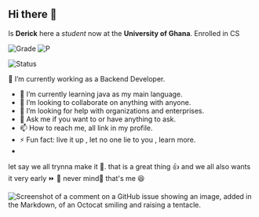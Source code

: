 ## Hi there 👋
Is **Derick** here a _student_ now at the **University of Ghana**.
Enrolled in CS





![Grade](https://img.shields.io/badge/Grade-A-brightgreen)
![P](https://img.shields.io/badge/Preferred%20Language-Java-orange)


![Status](https://img.shields.io/badge/status-active-brightgreen
)
<!--
**Derick-Obeng/Derick-Obeng** is a ✨ _special_ ✨ repository because its `README.md` (this file) appears on your GitHub profile.

Here are some ideas to get you started:


- 🔭 I’m currently working on ...
- 🌱 I’m currently learning ...
- 👯 I’m looking to collaborate on ...
- 🤔 I’m looking for help with ...
- 💬 Ask me about ...
- 📫 How to reach me: ...
- 😄 Pronouns: ...
- ⚡ Fun fact: ...
-->
🔭 I’m currently working as a Backend Developer.
- 🌱 I’m currently learning java as my main language.
- 👯 I’m looking to collaborate on anything with anyone.
- 🤔 I’m looking for help with organizations and enterprises.
- 💬 Ask me if you want to or have anything to ask.
- 📫 How to reach me, all link in my profile.
- ⚡ Fun fact: live it up , let no one lie to you , learn more.
- 


let say we all trynna make it 🥇.
that is a great thing 👍
and we all also wants it very early ⏩ 🚤
never mind🙂 that's me 😆

![Screenshot of a comment on a GitHub issue showing an image, added in the Markdown, of an Octocat smiling and raising a tentacle.](https://myoctocat.com/assets/images/base-octocat.svg)
